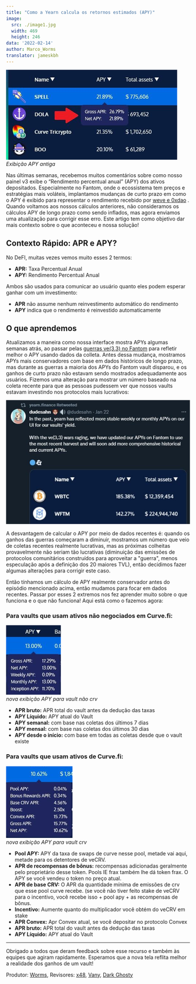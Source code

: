 ```yaml
---
title: "Como a Yearn calcula os retornos estimados (APY)"
image:
  src: ./image1.jpg
  width: 469
  height: 246
data: '2022-02-14'
author: Marco_Worms
translator: jameskbh 
---
```


![](./image1.jpg?w=469&h=246)
*Exibição APY antiga*

Nas últimas semanas, recebemos muitos comentários sobre como nosso painel v3 exibe o “Rendimento percentual anual” (APY) dos ativos depositados. Especialmente no Fantom, onde o ecossistema tem preços e estratégias mais voláteis, implantamos mudanças de curto prazo em como o APY é exibido para representar o rendimento recebido por [weve e 0xdao](https://twitter.com/iearnfinance/status/1484570907041357828) . Quando voltamos aos nossos cálculos anteriores, não consideramos os cálculos APY de longo prazo como sendo inflados, mas agora enviamos uma atualização para corrigir esse erro. Este artigo tem como objetivo dar mais contexto sobre o que aconteceu e nossa solução!

## Contexto Rápido: APR e APY?

No DeFI, muitas vezes vemos muito esses 2 termos:

- **APR:** Taxa Percentual Anual
- **APY:** Rendimento Percentual Anual

Ambos são usados para comunicar ao usuário quanto eles podem esperar ganhar com um investimento:

- **APR** não assume nenhum reinvestimento automático do rendimento
- **APY** indica que o rendimento é reinvestido automaticamente

## O que aprendemos

Atualizamos a maneira como nossa interface mostra APYs algumas semanas atrás, ao passar pelas [guerras ve(3,3) no Fantom](https://twitter.com/iearnfinance/status/1484570907041357828) para refletir melhor o APY usando dados da colleta. Antes dessa mudança, mostramos APYs mais conservadores com base em dados históricos de longo prazo, mas durante as guerras a maioria dos APYs do Fantom vault disparou, e os ganhos de curto prazo não estavam sendo mostrados adequadamente aos usuários. Fizemos uma alteração para mostrar um número baseado na coleta recente para que as pessoas pudessem ver que nossos vaults estavam investindo nos protocolos mais lucrativos:

![](./image2.jpg?w=591&h=397)

A desvantagem de calcular o APY por meio de dados recentes é: quando os ganhos das guerras começaram a diminuir, mostramos um número que veio de coletas recentes realmente lucrativas, mas as próximas colheitas provavelmente não seriam tão lucrativas (diminuição das emissões de protocolos comunitários construídos para aproveitar a "guerra", menos especulação após a definição dos 20 maiores TVL), então decidimos fazer algumas alterações para corrigir este caso.

Então tínhamos um cálculo de APY realmente conservador antes do episódio mencionado acima, então mudamos para focar em dados recentes. Passar por esses 2 extremos nos fez aprender muito sobre o que funciona e o que não funciona! Aqui está como o fazemos agora:

### Para vaults que usam ativos não negociados em Curve.fi:

![](./image3.jpg?w=150&h=190)\
*nova exibição APY para vault não crv*

- **APR bruto:** APR total do vault antes da dedução das taxas
- **APY Líquido:** APY atual do Vault
- **APY semanal:** com base nas coletas dos últimos 7 dias
- **APY mensal:** com base nas coletas dos últimos 30 dias
- **APY desde o início:** com base em todas as coletas desde que o vault existe

### Para vaults que usam ativos de Curve.fi:

![](./image4.jpg?w=182&h=196)\
*nova exibição APY para vault crv*

- **Pool APY:** APY da taxa de swaps de curve nesse pool, metade vai aqui, metade para os detentores de veCRV.
- **APR de recompensas de bônus:** recompensas adicionadas geralmente pelo proprietário desse token. Pools IE frax também lhe dá token frax. O APY se você vendeu o token no preço atual.
- **APR de base CRV:** O APR da quantidade mínima de emissões de crv que esse pool curve recebe. (se você não tiver feito stake de veCRV para o incentivo, você recebe isso + pool apy + as recompensas de bônus.
- **Incentivo:** Aumente quanto do multiplicador você obtém do veCRV em stake
- **APR Convex:** Apr Convex atual, se você depositar no protocolo Convex
- **APR bruto:** APR total do vault antes da dedução das taxas
- **APY Líquido:** APY atual do Vault

---

Obrigado a todos que deram feedback sobre esse recurso e também às equipes que agiram rapidamente. Esperamos que a nova tela reflita melhor a realidade dos ganhos de um vault!

Produtor: [Worms](https://twitter.com/MarcoWorms), Revisores: [x48](https://twitter.com/x48_crypto), [Vany](https://twitter.com/vannny365), [ Dark Ghosty](https://github.com/DarkGhost7)